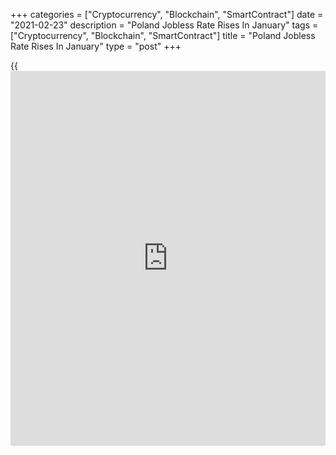 +++
categories = ["Cryptocurrency", "Blockchain", "SmartContract"]
date = "2021-02-23"
description = "Poland Jobless Rate Rises In January"
tags = ["Cryptocurrency", "Blockchain", "SmartContract"]
title = "Poland Jobless Rate Rises In January"
type = "post"
+++

{{<iframe id="large-banner" src="https://www.bounty.group/#slide=25.0" width="100%" height="600" scrolling="no" style="border: 0px solid rgb(216, 221, 230); border-radius: 3px;">}}

Poland's jobless rate increased in January, figures from the statistical
office showed on Tuesday.

The unemployment rate rose to 6.5 percent in January from 6.2 percent in
December. The increase was in line with economists' expectations.

In the same month last year, the unemployment rate was 5.5 percent.

The newly registered unemployed persons increased to 115,100 in January
from 105,400 in the previous month.

The number of youth unemployed persons, which is applied to below 25 age
group, rose to 137,400 in January from 130,800 in the previous month.

For comments and feedback [contact](https://www.playgroundfx.com/contact/): editorial@rtt[news](https://www.letsplayfx.com/blog/forex-news-website/).com

[Economic News][1]

 **What parts of the world are seeing the best (and worst) economic
performances lately? Click[here][2] to check out our [Econ Scorecard][2]
and find out! See up-to-the-moment [ranking](https://www.playgroundfx.com/blog/crypto-exchange-ranking/)s for the best and worst
performers in [GDP][3], [unemployment rate][4], [inflation][2] and much
more.**

   1. www.rtt[news](https://www.letsplayfx.com/blog/forex-news-website/).com/Content/EconomicNews.aspx
   2. www.rtt[news](https://www.letsplayfx.com/blog/forex-news-website/).com/economic-scorecard/world-rank/CPI/highest-performance.aspx
   3. www.rtt[news](https://www.letsplayfx.com/blog/forex-news-website/).com/economic-scorecard/world-rank/GDP/highest-performance.aspx
   4. www.rtt[news](https://www.letsplayfx.com/blog/forex-news-website/).com/economic-scorecard/world-rank/unemployment-rate/lowest-performance.aspx